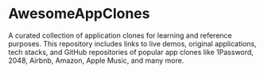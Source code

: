 # AwesomeAppClones
A curated collection of application clones for learning and reference purposes. This repository includes links to live demos, original applications, tech stacks, and GitHub repositories of popular app clones like 1Password, 2048, Airbnb, Amazon, Apple Music, and many more.
